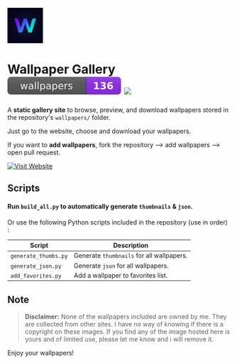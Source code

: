 <p>
  <img src="assets/icon.png" alt="Site Icon" width="80" />
</p>

# Wallpaper Gallery <img src="json/badge.svg" alt="(wallpaper-count)"> <img src="https://visitor-badge.laobi.icu/badge?page_id=fahim-foyasl-097.wallpapers">

A **static gallery site** to browse, preview, and download wallpapers stored in the repository's `wallpapers/` folder.

Just go to the website, choose and download your wallpapers.

If you want to **add wallpapers**, fork the repository --> add wallpapers --> open pull request.

<p>
  <a href="https://fahim-foysal-097.github.io/wallpapers/" target="_blank">
    <img src="https://img.shields.io/badge/Visit%20Website-Click%20Here-blue?style=for-the-badge&logo=google-chrome" alt="Visit Website"/>
  </a>
</p>

## Scripts

#### Run `build_all.py` to automatically generate `thumbnails` & `json`.

Or use the following Python scripts included in the repository (use in order) :

| Script               | Description                               |
| -------------------- | ----------------------------------------- |
| `generate_thumbs.py` | Generate `thumbnails` for all wallpapers. |
| `generate_json.py`   | Generate `json` for all wallpapers.       |
| `add_favorites.py`   | Add a wallpaper to favorites list.        |

## Note

> **Disclaimer:** None of the wallpapers included are owned by me. They are collected from other sites. I have no way of knowing if there is a copyright on these images. If you find any of the image hosted here is yours and of limited use, please let me know and i will remove it.

Enjoy your wallpapers!
